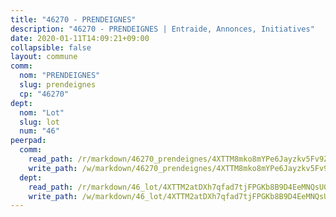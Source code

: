 ```yaml
---
title: "46270 - PRENDEIGNES"
description: "46270 - PRENDEIGNES | Entraide, Annonces, Initiatives"
date: 2020-01-11T14:09:21+09:00
collapsible: false
layout: commune
comm:
  nom: "PRENDEIGNES"
  slug: prendeignes
  cp: "46270"
dept:
  nom: "Lot"
  slug: lot
  num: "46"
peerpad:
  comm:
    read_path: /r/markdown/46270_prendeignes/4XTTM8mko8mYPe6Jayzkv5Fv9ZnEs5QtGgPTLjtbU4kaeEVWh
    write_path: /w/markdown/46270_prendeignes/4XTTM8mko8mYPe6Jayzkv5Fv9ZnEs5QtGgPTLjtbU4kaeEVWh-K3TgUALpFTvVzmHFCzy91JgAmeD4A6fR6fyPV2a61jJFg9bEUkaJuXPyL6prAd4RdMnHJAXnG57eXGMPSqS8U49z8EUPiUGmgYucvptphp1E27go2UAx1urtz9ph9eRicnrYb7e9
  dept:
    read_path: /r/markdown/46_lot/4XTTM2atDXh7qfad7tjFPGKb8B9D4EeMNQsUG7H6r5PvcsmQY
    write_path: /w/markdown/46_lot/4XTTM2atDXh7qfad7tjFPGKb8B9D4EeMNQsUG7H6r5PvcsmQY-K3TgUvJaCyZvzJ7KFBouD3E9Db8SxVd6F9MJ4VM5wtYfGyhK8U9f2jgCEG1ZP5QbGj9NK2WPVZdPjtw9bJHLE1PoGwVsSft8aSDsZrWh6CwkugjgRfbWWHf5TabrG7vmtM7v9WUc
---
```



